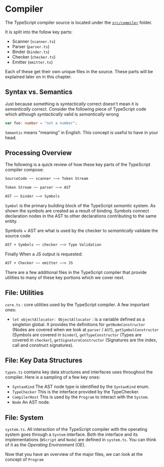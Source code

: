 # Compiler

The TypeScript compiler source is located under the [`src/compiler`](https://github.com/Microsoft/TypeScript/tree/master/src/compiler) folder.

It is split into the follow key parts:

- Scanner (`scanner.ts`)
- Parser (`parser.ts`)
- Binder (`binder.ts`)
- Checker (`checker.ts`)
- Emitter (`emitter.ts`)

Each of these get their own unique files in the source. These parts will be explained later on in this chapter.

## Syntax vs. Semantics

Just because something is _syntactically_ correct doesn't mean it is _semantically_ correct. Consider the following piece of TypeScript code which although _syntactically_ valid is _semantically_ wrong

```ts
var foo: number = "not a number";
```

`Semantic` means "meaning" in English. This concept is useful to have in your head.

## Processing Overview

The following is a quick review of how these key parts of the TypeScript compiler compose:

```txt
SourceCode ~~ scanner ~~> Token Stream
```

```txt
Token Stream ~~ parser ~~> AST
```

```txt
AST ~~ binder ~~> Symbols
```

`Symbol` is the primary building block of the TypeScript _semantic_ system. As shown the symbols are created as a result of binding. Symbols connect declaration nodes in the AST to other declarations contributing to the same entity.

Symbols + AST are what is used by the checker to _semantically_ validate the source code

```txt
AST + Symbols ~~ checker ~~> Type Validation
```

Finally When a JS output is requested:

```txt
AST + Checker ~~ emitter ~~> JS
```

There are a few additional files in the TypeScript compiler that provide utilities to many of these key portions which we cover next.

## File: Utilities

`core.ts` : core utilities used by the TypeScript compiler. A few important ones:

- `let objectAllocator: ObjectAllocator` : is a variable defined as a singleton global. It provides the definitions for `getNodeConstructor` (Nodes are covered when we look at `parser` / `AST`), `getSymbolConstructor` (Symbols are covered in `binder`), `getTypeConstructor` (Types are covered in `checker`), `getSignatureConstructor` (Signatures are the index, call and construct signatures).

## File: Key Data Structures

`types.ts` contains key data structures and interfaces uses throughout the compiler. Here is a sampling of a few key ones:

- `SyntaxKind`
  The AST node type is identified by the `SyntaxKind` enum.
- `TypeChecker`
  This is the interface provided by the TypeChecker.
- `CompilerHost`
  This is used by the `Program` to interact with the `System`.
- `Node`
  An AST node.

## File: System

`system.ts`. All interaction of the TypeScript compiler with the operating system goes through a `System` interface. Both the interface and its implementations (`WScript` and `Node`) are defined in `system.ts`. You can think of it as the _Operating Environment_ (OE).

Now that you have an overview of the major files, we can look at the concept of `Program`
